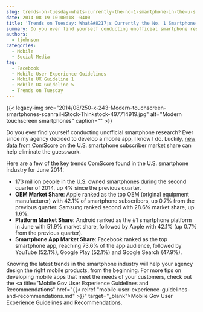 ```yaml
---
slug: trends-on-tuesday-whats-currently-the-no-1-smartphone-in-the-u-s
date: 2014-08-19 10:00:18 -0400
title: 'Trends on Tuesday: What&#8217;s Currently the No. 1 Smartphone in the U.S.?'
summary: Do you ever find yourself conducting unofficial smartphone research? Ever since my agency decided to develop a mobile app, I know I do. Luckily, new data from ComScore on the U.S. smartphone subscriber market share can help eliminate the guesswork. Here are a few of the key trends ComScore found in the U.S. smartphone industry
authors:
  - tjohnson
categories:
  - Mobile
  - Social Media
tag:
  - Facebook
  - Mobile User Experience Guidelines
  - Mobile UX Guideline 1
  - Mobile UX Guideline 5
  - Trends on Tuesday
---
```


{{< legacy-img src="2014/08/250-x-243-Modern-touchscreen-smartphones-scanrail-iStock-Thinkstock-497714919.jpg" alt="Modern touchscreen smartphones" caption="" >}} 

Do you ever find yourself conducting unofficial smartphone research? Ever since my agency decided to develop a mobile app, I know I do. Luckily, <a title="new data from ComScore" href="http://www.comscore.com/Insights/Market-Rankings/comScore-Reports-June-2014-US-Smartphone-Subscriber-Market-Share" target="_blank">new data from ComScore</a> on the U.S. smartphone subscriber market share can help eliminate the guesswork.

Here are a few of the key trends ComScore found in the U.S. smartphone industry for June 2014:

  * 173 million people in the U.S. owned smartphones during the second quarter of 2014, up 4% since the previous quarter.
  * **OEM Market Share**: Apple ranked as the top OEM (original equipment manufacturer) with 42.1% of smartphone subscribers, up 0.7% from the previous quarter. Samsung ranked second with 28.6% market share, up 1.6%.
  * **Platform Market Share**: Android ranked as the #1 smartphone platform in June with 51.9% market share, followed by Apple with 42.1% (up 0.7% from the previous quarter).
  * **Smartphone App Market Share**: Facebook ranked as the top smartphone app, reaching 73.6% of the app audience, followed by YouTube (52.1%), Google Play (52.1%) and Google Search (47.9%).

Knowing the latest trends in the smartphone industry will help your agency design the right mobile products, from the beginning. For more tips on developing mobile apps that meet the needs of your customers, check out the <a title="Mobile Gov User Experience Guidelines and Recommendations" href="{{< relref "mobile-user-experience-guidelines-and-recommendations.md" >}}" target="_blank">Mobile Gov User Experience Guidelines and Recommendations</a>.